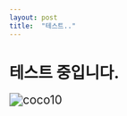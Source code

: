 ```yaml
---
layout: post
title:  "테스트.."
---
```

# 테스트 중입니다.



<img src="C:\Users\Jay\Documents\GitHub\jaygil8755.github.io\_posts\assets\coco10.PNG" alt="coco10" style="zoom:150%;" />
